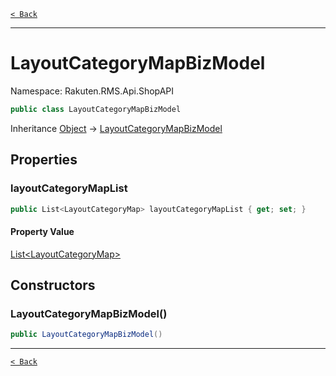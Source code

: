 [`< Back`](./)

---

# LayoutCategoryMapBizModel

Namespace: Rakuten.RMS.Api.ShopAPI

```csharp
public class LayoutCategoryMapBizModel
```

Inheritance [Object](https://docs.microsoft.com/en-us/dotnet/api/system.object) → [LayoutCategoryMapBizModel](./rakuten.rms.api.shopapi.layoutcategorymapbizmodel)

## Properties

### **layoutCategoryMapList**

```csharp
public List<LayoutCategoryMap> layoutCategoryMapList { get; set; }
```

#### Property Value

[List&lt;LayoutCategoryMap&gt;](https://docs.microsoft.com/en-us/dotnet/api/system.collections.generic.list-1)<br>

## Constructors

### **LayoutCategoryMapBizModel()**

```csharp
public LayoutCategoryMapBizModel()
```

---

[`< Back`](./)

